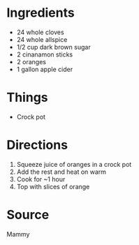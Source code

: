 # Ingredients
- 24 whole cloves
- 24 whole allspice
- 1/2 cup dark brown sugar
- 2 cinanamon sticks
- 2 oranges
- 1 gallon apple cider

# Things
- Crock pot

# Directions
1. Squeeze juice of oranges in a crock pot
1. Add the rest and heat on warm
1. Cook for ~1 hour
1. Top with slices of orange

# Source
Mammy
